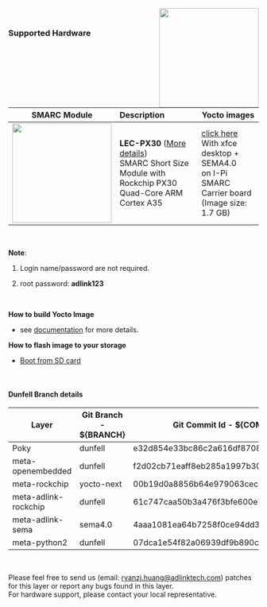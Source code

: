 <img src="https://www.linaro.org/assets/images/projects/yocto-project.png" width="200" align="right">
<br>

### Supported Hardware


|                         SMARC Module                         | Description                                                  | Yocto images                                                 |
| :----------------------------------------------------------: | :----------------------------------------------------------- | ------------------------------------------------------------ |
| <img src="https://cdn.adlinktech.com/webupd/products/images/1790/LEC-PX30_A2_F.jpg" width="200"/> | **LEC-PX30** ([More details](https://www.adlinktech.com/Products/Computer_on_Modules/SMARC/LEC-PX30?lang=en))  <br />     SMARC Short Size Module with <br />Rockchip PX30 Quad-Core ARM Cortex A35 | [click here](https://hq0epm0west0us0storage.blob.core.windows.net/$web/public/SMARC/LEC-PX30/Images/Yocto/LEC-PX30-IPi-SMARC_Yocto-dunfell-v1.0-20210404.zip)<br>With xfce desktop +  SEMA4.0 <br>on I-Pi SMARC Carrier board <br>(Image size: 1.7 GB) |
<br />
      

**Note**: 

1. Login name/password are not required. 

2. root password: **adlink123**

<br>

**How to build Yocto Image**

* see [documentation](https://github.com/ADLINK/meta-adlink-rockchip/wiki/01.-Build-Yocto-Image-on-LEC-PX30-with-IPi-SMARC) for more details.

**How to flash image to your storage**

* [Boot from SD card](https://github.com/ADLINK/meta-adlink-rockchip/wiki/02.-How-to-flash-Image-into-SD-Card)

<br>



#### Dunfell Branch details

| **Layer**            | **Git Branch - ${BRANCH}** | **Git Commit Id - ${COMMIT_ID}**                 |
| -------------------- | -------------- | ---------------------------------------- |
| Poky                 | dunfell        | e32d854e33bc86c2a616df8708e021a098afcf73 |
| meta-openembedded    | dunfell        | f2d02cb71eaff8eb285a1997b30be52486c160ae |
| meta-rockchip        | yocto-next     | 00b19d0a8856b64e979063cec6385c100e427f20 |
| meta-adlink-rockchip | dunfell        | 61c747caa50b3a476f3bfe600e7688b2b95f8bba |
| meta-adlink-sema     | sema4.0        | 4aaa1081ea64b7258f0ce94dd307085c60ebc29d |
| meta-python2         | dunfell        | 07dca1e54f82a06939df9b890c6d1ce1e3197f75 |

 

<br>

Please feel free to send us (email: ryanzj.huang@adlinktech.com) patches for this layer or report any bugs found in this layer. 
<br> For hardware support, please contact your local representative.
